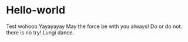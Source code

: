 # Hello-world
Test
wohooo
Yayayayay
May the force be with you always!
Do or do not. there is no try!
Lungi dance.



